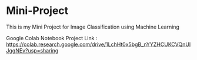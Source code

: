 # Mini-Project
This is my Mini Project for Image Classification using Machine Learning


Google Colab Notebook Project Link : https://colab.research.google.com/drive/1LchHt0x5bgB_nYYZHCUKCVQnUlJggNEv?usp=sharing
